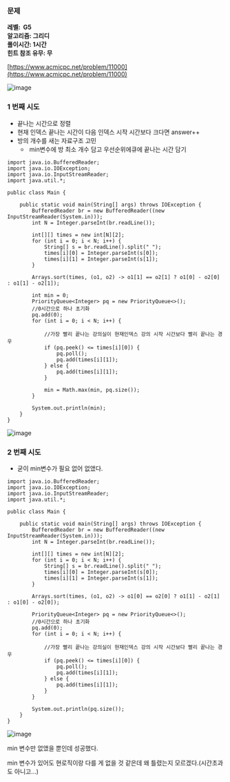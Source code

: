 ### **문제**         

**레벨:  G5  
알고리즘: 그리디**  
**풀이시간: 1시간  
힌트 참조 유무: 무**

[https://www.acmicpc.net/problem/11000](https://www.acmicpc.net/problem/11000)

![image](https://github.com/sunwon12/Today-I-Learn/assets/92251131/507797e1-ce3e-4f31-8e30-c0b3d61d3291)

### **1 번째 시도**   

-   끝나는 시간으로 정렬 
-   현재 인덱스 끝나는 시간이 다음 인덱스 시작 시간보다 크다면 answer++ 
-   방의 개수를 새는 자료구조 고민 
    -    min변수에 방 최소 개수 담고 우선순위에큐에 끝나는 시간 담기 

```
import java.io.BufferedReader;
import java.io.IOException;
import java.io.InputStreamReader;
import java.util.*;

public class Main {

    public static void main(String[] args) throws IOException {
        BufferedReader br = new BufferedReader((new InputStreamReader(System.in)));
        int N = Integer.parseInt(br.readLine());

        int[][] times = new int[N][2];
        for (int i = 0; i < N; i++) {
            String[] s = br.readLine().split(" ");
            times[i][0] = Integer.parseInt(s[0]);
            times[i][1] = Integer.parseInt(s[1]);
        }

        Arrays.sort(times, (o1, o2) -> o1[1] == o2[1] ? o1[0] - o2[0] : o1[1] - o2[1]);

        int min = 0;
        PriorityQueue<Integer> pq = new PriorityQueue<>();
        //0시간으로 하나 초기화
        pq.add(0);
        for (int i = 0; i < N; i++) {

            //가장 빨리 끝나는 강의실이 현재인덱스 강의 시작 시간보다 빨리 끝나는 경우
            if (pq.peek() <= times[i][0]) {
                pq.poll();
                pq.add(times[i][1]);
            } else {
                pq.add(times[i][1]);
            }

            min = Math.max(min, pq.size());
        }

        System.out.println(min);
    }
}
```

![image](https://github.com/sunwon12/Today-I-Learn/assets/92251131/a864ae2a-ff8c-4027-9ff1-95e410e62350)

### **2 번째 시도**  

-   굳이 min변수가 필요 없어 없앴다.

```
import java.io.BufferedReader;
import java.io.IOException;
import java.io.InputStreamReader;
import java.util.*;

public class Main {

    public static void main(String[] args) throws IOException {
        BufferedReader br = new BufferedReader((new InputStreamReader(System.in)));
        int N = Integer.parseInt(br.readLine());

        int[][] times = new int[N][2];
        for (int i = 0; i < N; i++) {
            String[] s = br.readLine().split(" ");
            times[i][0] = Integer.parseInt(s[0]);
            times[i][1] = Integer.parseInt(s[1]);
        }

        Arrays.sort(times, (o1, o2) -> o1[0] == o2[0] ? o1[1] - o2[1] : o1[0] - o2[0]);

        PriorityQueue<Integer> pq = new PriorityQueue<>();
        //0시간으로 하나 초기화
        pq.add(0);
        for (int i = 0; i < N; i++) {

            //가장 빨리 끝나는 강의실이 현재인덱스 강의 시작 시간보다 빨리 끝나는 경우
            if (pq.peek() <= times[i][0]) {
                pq.poll();
                pq.add(times[i][1]);
            } else {
                pq.add(times[i][1]);
            }
        }

        System.out.println(pq.size());
    }
}
```

![image](https://github.com/sunwon12/Today-I-Learn/assets/92251131/0c6ede33-f4ee-45a2-a883-d899dda6a563)

min 변수만 없앴을 뿐인데 성공했다. 

min 변수가 있어도 현로직이랑 다를 게 없을 것 같은데 왜 틀렸는지 모르겠다.(시간초과도 아니고...)
